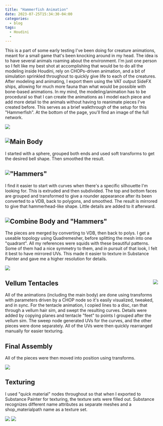 ```yaml
---
title: "Hammerfish Animation"
date: 2023-07-25T15:34:30-04:00
categories:
  - blog
tags:
  - Houdini
  - 
---
```


This is a part of some early testing I've been doing for creature animations, meant for a small game that's been knocking around in my head. The idea is to have several animals roaming about the environment. I'm just one person so I felt like my best shot at accomplishing that would be to do all the modeling inside Houdini, rely on CHOPs-driven animation, and a bit of simulation sprinkled throughout to quickly give life to each of the creatures. After modeling and animating, I export them using the VAT output SideFX ships, allowing for much more fauna than what would be possible with bone-based animations. In my mind, the modeling/animation has to be procedural so that I can create the animations as I model each piece and add more detail to the animals without having to reanimate pieces I've created before. This serves as a brief walkthrough of the setup for this "Hammerfish". At the bottom of the page, you'll find an image of the full network.


<img src="https://bakedveg.github.io/portfolio/assets/gif/HammerfishAnimLoopAlpha.gif">



<div style="clear: both;">
  <div style="float: left; margin-left 1em;">
    <img src="https://bakedveg.github.io/portfolio/assets/gif/HammerfishAnimTopAlpha.gif">
  </div>
  <div>
    <h2>Main Body</h2>
    <p>I started with a sphere, grouped both ends and used soft transforms to get the desired bell shape. Then smoothed the result.</p>
  </div>
</div>



<div style="clear: both;">
  <div style="float: left; margin-left 1em;">
    <img src="https://bakedveg.github.io/portfolio/assets/gif/BodyCreationWalkthroughAlpha.gif">
  </div>
  <div>
    <h2>"Hammers"</h2>
    <p>I find it easier to start with curves when there's a specific silhouette I'm looking for. This is extruded and then subdivided. The top and bottom faces are grouped and transformed to give a rounder appearance after its been converted to a VDB, back to polygons, and smoothed. The result is mirrored to give that hammerhead-like shape. Little details are added to it afterward. </p>
  </div>
</div>



<div style="clear: both;">
  <div style="float: left; margin-left 1em;">
    <img src="https://bakedveg.github.io/portfolio/assets/gif/HammerCreationWalkthroughAlpha.gif">
  </div>
  <div>
    <h2>Combine Body and "Hammers"</h2>
    <p>The pieces are merged by converting to VDB, then back to polys. I get a useable topology using Quadremesher, before splitting the mesh into one "quadrant". All my references were squids with these beautiful patterns. Some of them had a nice symmetry to them, and in pursuit of that look, I felt it best to have mirrored UVs. This made it easier to texture in Substance Painter and gave me a higher resolution for details.   </p>
  </div>
</div>

<img src="https://bakedveg.github.io/portfolio/assets/gif/CombinationWalkthroughAlpha.gif">


<div style="clear: both;">
  <div style="float: right; margin-right 1em;">
    <img src="https://bakedveg.github.io/portfolio/assets/gif/VellumTentacleWalkthroughAlpha.gif">
  </div>
  <div>
    <h2>Vellum Tentacles</h2>
    <p>All of the animations (including the main body) are done using transforms with parameters driven by a CHOP node so it's easily visualized, tweaked, and in sync. For the tentacle animation, I copied lines to a disc, ran that through a vellum hair sim, and swept the resulting curves. Details were added by copying planes and tentacle "feet" to points I grouped after the vellum sim. The sweep node generated UVs for the curves, and the other pieces were done separately. All of the UVs were then quickly rearranged manually for easier texturing.  </p>
  </div>
</div>




<div style="clear: both;">
  <div style="float: right; margin-right 1em;">
  </div>
  <div>
    <h2>Final Assembly</h2>
    <p>All of the pieces were then moved into position using transforms.</p>
  </div>
</div>

<img src="https://bakedveg.github.io/portfolio/assets/images/FinalAssembly.png">



<div style="clear: both;">
  <div style="float: right; margin-right 1em;">
  </div>
  <div>
    <h2>Texturing</h2>
    <p>I used "quick material" nodes throughout so that when I exported to Substance Painter for texturing, the texture sets were filled out. Substance recognizes different name attributes as separate meshes and a shop_materialpath name as a texture set.</p>
  </div>
</div>

<img src="https://bakedveg.github.io/portfolio/assets/images/FinalTextured.png">



<img src="https://bakedveg.github.io/portfolio/assets/images/HoudiniHammerfishGeoNetwork.png">
